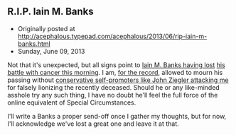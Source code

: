 ## R.I.P. Iain M. Banks

 * Originally posted at http://acephalous.typepad.com/acephalous/2013/06/rip-iain-m-banks.html
 * Sunday, June 09, 2013



Not that it's unexpected, but all signs point to [Iain M. Banks having lost](http://www.bbc.co.uk/news/uk-22835047) [his battle with cancer this morning](http://io9.com/iain-m-banks-author-of-the-culture-novels-has-passed-512173168). I am, [for the record](http://acephalous.typepad.com/acephalous/2010/03/an-annoying-anonymous-person-writes-why-is-it-any-time-anyone-hipsters-or-academics-are-supposed-to-like-dies.html), allowed to mourn his passing without [conservative self-promoters like John Ziegler attacking me](http://acephalous.typepad.com/acephalous/2008/09/how-to-be-an-as.html)
 for falsely lionizing the recently deceased. Should he or any 
like-minded asshole try any such thing, I have no doubt he'll feel the 
full force of the online equivalent of Special Circumstances.

I'll write a Banks a proper send-off once I gather my thoughts, but 
for now, I'll acknowledge we've lost a great one and leave it at that.

		
